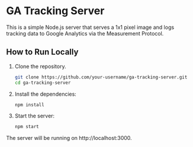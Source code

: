 # GA Tracking Server

This is a simple Node.js server that serves a 1x1 pixel image and logs tracking data to Google Analytics via the Measurement Protocol.

## How to Run Locally

1. Clone the repository.
   ```bash
   git clone https://github.com/your-username/ga-tracking-server.git
   cd ga-tracking-server
2. Install the dependencies:
   ```bash
   npm install
3. Start the server: 
    ```bash
    npm start
The server will be running on http://localhost:3000.